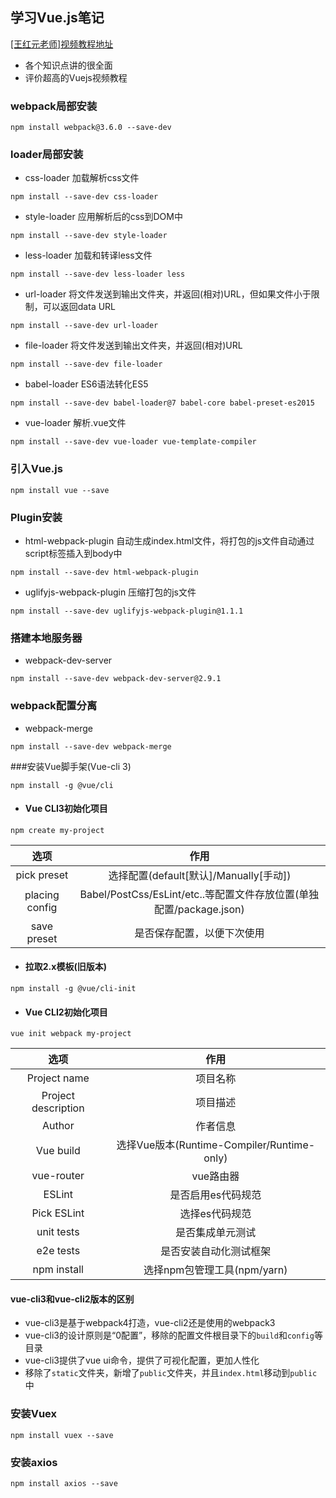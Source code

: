 ## 学习Vue.js笔记
[[王红元老师]视频教程地址](https://www.bilibili.com/video/av59594689?from=search&seid=11169775368757894383)
- 各个知识点讲的很全面
- 评价超高的Vuejs视频教程

### webpack局部安装

`npm install webpack@3.6.0 --save-dev`

### loader局部安装

- css-loader 加载解析css文件

`npm install --save-dev css-loader`

- style-loader 应用解析后的css到DOM中

`npm install --save-dev style-loader`

- less-loader 加载和转译less文件

`npm install --save-dev less-loader less`

- url-loader 将文件发送到输出文件夹，并返回(相对)URL，但如果文件小于限制，可以返回data URL

`npm install --save-dev url-loader`

- file-loader 将文件发送到输出文件夹，并返回(相对)URL

`npm install --save-dev file-loader`

- babel-loader ES6语法转化ES5

`npm install --save-dev babel-loader@7 babel-core babel-preset-es2015`

- vue-loader 解析.vue文件

`npm install --save-dev vue-loader vue-template-compiler`

### 引入Vue.js

`npm install vue --save`

### Plugin安装

- html-webpack-plugin 自动生成index.html文件，将打包的js文件自动通过script标签插入到body中

`npm install --save-dev html-webpack-plugin`

- uglifyjs-webpack-plugin 压缩打包的js文件

`npm install --save-dev uglifyjs-webpack-plugin@1.1.1`

### 搭建本地服务器

- webpack-dev-server

`npm install --save-dev webpack-dev-server@2.9.1`

### webpack配置分离

- webpack-merge

`npm install --save-dev webpack-merge`

###安装Vue脚手架(Vue-cli 3)

`npm install -g @vue/cli`

- #### Vue CLI3初始化项目

`npm create my-project`

选项 | 作用 |
:----: | :----: |
pick preset | 选择配置(default[默认]/Manually[手动]) |
placing config | Babel/PostCss/EsLint/etc..等配置文件存放位置(单独配置/package.json) |
save preset | 是否保存配置，以便下次使用 |


- #### 拉取2.x模板(旧版本)

`npm install -g @vue/cli-init`

- #### Vue CLI2初始化项目

`vue init webpack my-project`

选项 | 作用 |
:----: | :----: |
Project name | 项目名称 |
Project description | 项目描述 |
Author | 作者信息 |
Vue build | 选择Vue版本(Runtime-Compiler/Runtime-only) |
vue-router | vue路由器 |
ESLint | 是否启用es代码规范 |
Pick ESLint | 选择es代码规范 |
unit tests | 是否集成单元测试 |
e2e tests | 是否安装自动化测试框架 |
npm install | 选择npm包管理工具(npm/yarn) |

#### vue-cli3和vue-cli2版本的区别
- vue-cli3是基于webpack4打造，vue-cli2还是使用的webpack3
- vue-cli3的设计原则是“0配置”，移除的配置文件根目录下的`build`和`config`等目录
- vue-cli3提供了vue ui命令，提供了可视化配置，更加人性化
- 移除了`static`文件夹，新增了`public`文件夹，并且`index.html`移动到`public`中

### 安装Vuex
`npm install vuex --save`
### 安装axios
`npm install axios --save`
